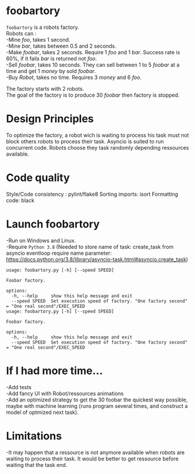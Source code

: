 # foobartory
`foobartory` is a robots factory.  \
Robots can : \
-Mine _foo_, takes 1 second. \
-Mine _bar_, takes between 0.5 and 2 seconds. \
-Make _foobar_, takes 2 seconds. Require 1 _foo_ and 1 _bar_. Success rate is 60%, if it fails _bar_ is returned not _foo_. \
-Sell _foobar_, takes 10 seconds. They can sell between 1 to 5 _foobar_ at a time and get 1 _money_ by sold _foobar_. \
-Buy _Robot_, takes no time. Requires 3 _money_ and 6 _foo_.

The factory starts with 2 robots. \
The goal of the factory is to produce 30 _foobar_ then factory is stopped.

# Design Principles
To optimize the factory, a robot wich is waiting to process his task must not block others robots to process their task. Asyncio is suited to run concurrent code.
Robots choose they task randomly depending ressources available.

# Code quality
Style/Code consistency : pylint/flake8
Sorting imports: isort
Formatting code: black

# Launch foobartory
-Run on Windows and Linux. \
-Require `Python 3.8` (Needed to store name of task: create_task from asyncio eventloop require name parameter: https://docs.python.org/3.8/library/asyncio-task.html#asyncio.create_task)
```
usage: foobartory.py [-h] [--speed SPEED]

Foobar factory.

options:
  -h, --help     show this help message and exit
  --speed SPEED  Set execution speed of factory. "One factory second" = "One real second"/EXEC_SPEED
usage: foobartory.py [-h] [--speed SPEED]

Foobar factory.

options:
  -h, --help     show this help message and exit
  --speed SPEED  Set execution speed of factory. "One factory second" = "One real second"/EXEC_SPEED
```

# If I had more time...
-Add tests \
-Add fancy UI with Robot/ressources animations \
-Add an optimized strategy to get the 30 foobar the quickest way possible, maybe with machine learning (runs program several times, and construct a model of optmized next task).

# Limitations
-It may happen that a ressource is not anymore available when robots are waiting to process their task. It would be better to get ressource before waiting that the task end.
